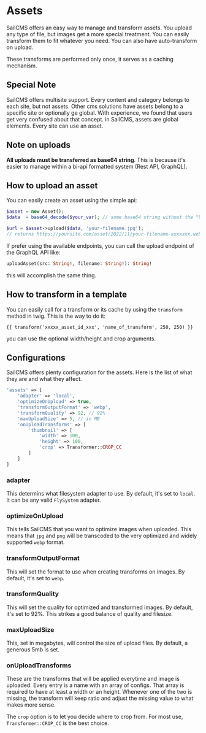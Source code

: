 # Assets

SailCMS offers an easy way to manage and transform assets. You upload any type of file, but images get a more special
treatment. You can easily transform them to fit whatever you need. You can also have auto-transform on upload.

These transforms are performed only once, it serves as a caching mechanism.

## Special Note

SailCMS offers multisite support. Every content and category belongs to each site, but not assets. Other cms solutions
have assets belong to a specific site or optionally ge global. With experience, we found that users get very confused
about that concept. in SailCMS, assets are global elements. Every site can use an asset.

## Note on uploads
__All uploads must be transferred as base64 string__. This is because it's easier to manage within a bi-api formatted system
(Rest API, GraphQL).

## How to upload an asset

You can easily create an asset using the simple api:

```php
$asset = new Asset();
$data  = base64_decode($your_var); // some base64 string without the "base64," part

$url = $asset->upload($data, 'your-filename.jpg');
// returns https://yoursite.com/asset/2022/11/your-filename-xxxxxxx.webp
```

If prefer using the available endpoints, you can call the upload endpoint of the GraphQL API like:

```graphql
uploadAsset(src: String!, filename: String!): String!
```
this will accomplish the same thing.

## How to transform in a template

You can easily call for a transform or its cache by using the `transform` method in twig. This is the way to do it:

```twig
{{ transform('xxxxx_asset_id_xxx', 'name_of_transform', 250, 250) }}
```

you can use the optional width/height and crop arguments.

## Configurations

SailCMS offers plenty configuration for the assets. Here is the list of what they are and what they affect.

```php
'assets' => [
    'adapter' => 'local',
    'optimizeOnUpload' => true,
    'transformOutputFormat' => 'webp',
    'transformQuality' => 92, // 92%
    'maxUploadSize' => 5, // in MB
    'onUploadTransforms' => [
        'thumbnail' => [
            'width' => 100, 
            'height' => 100, 
            'crop' => Transformer::CROP_CC
        ]
    ]
]
```

### adapter

This determins what filesystem adapter to use. By default, it's set to `local`. It can be any valid `FlySystem` adapter.

### optimizeOnUpload

This tells SailCMS that you want to optimize images when uploaded. This means that `jpg` and `png` will be transcoded to the
very optimized and widely supported `webp` format.

### transformOutputFormat

This will set the format to use when creating transforms on images. By default, it's set to `webp`.

### transformQuality

This will set the quality for optimized and transformed images. By default, it's set to 92%. This strikes a good balance
of quality and filesize.

### maxUploadSize

This, set in megabytes, will control the size of upload files. By default, a generous 5mb is set.

### onUploadTransforms

These are the transforms that will be applied everytime and image is uploaded. Every entry is a name with an array of 
configs. That array is required to have at least a width or an height. Whenever one of the two is missing, the transform
will keep ratio and adjust the missing value to what makes more sense.

The `crop` option is to let you decide where to crop from. For most use, `Transformer::CROP_CC` is the best choice.